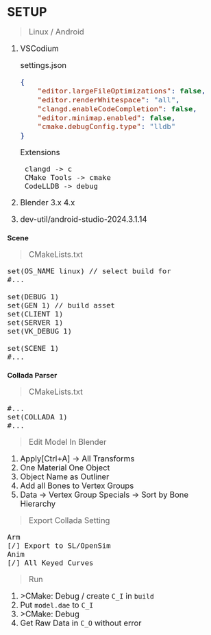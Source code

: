 # SETUP
<span style="font-size: large;">

>Linux / Android

1. VSCodium

	settings.json
	```json
	{
		"editor.largeFileOptimizations": false,
		"editor.renderWhitespace": "all",
		"clangd.enableCodeCompletion": false,
		"editor.minimap.enabled": false,
		"cmake.debugConfig.type": "lldb"
	}
	```

	Extensions

		clangd -> c
		CMake Tools -> cmake
		CodeLLDB -> debug
2. Blender 3.x 4.x
3. dev-util/android-studio-2024.3.1.14
</span>

### Scene
<span style="font-size: large;">

>CMakeLists.txt

	set(OS_NAME linux) // select build for
	#...

	set(DEBUG 1)
	set(GEN 1) // build asset
	set(CLIENT 1)
	set(SERVER 1)
	set(VK_DEBUG 1)

	set(SCENE 1)
	#...
</span>

### Collada Parser
<span style="font-size: large;">

>CMakeLists.txt

	#...
	set(COLLADA 1)
	#...

>Edit Model In Blender
1. Apply[Ctrl+A] -> All Transforms
2. One Material One Object
3. Object Name as Outliner
4. Add all Bones to Vertex Groups
5. Data -> Vertex Group Specials -> Sort by Bone Hierarchy
>Export Collada Setting

	Arm
	[/] Export to SL/OpenSim
	Anim
	[/] All Keyed Curves
<!-- Anim -->
<!-- 	Key Type [Curves] -->
<!-- 	Transform [Decomposed] -->
>Run
1. \>CMake: Debug / create ```C_I``` in ```build```
2. Put ```model.dae``` to ```C_I```
3. \>CMake: Debug
4. Get Raw Data in ```C_O``` without error

</span>

<!-- ### LWJGL64
<span style="font-size: large;">

>JVM arguments

	-Dorg.lwjgl.librarypath=/path
	-Dorg.lwjgl3.glfw.libname=/path

</span>

### NALIGL
### NALIAL -->
